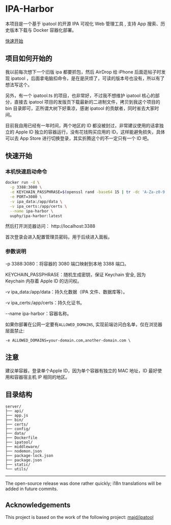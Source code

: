 # IPA-Harbor
本项目是一个基于 ipatool 的开源 IPA 可视化 Web 管理工具 , 支持 App 搜索、历史版本下载与 Docker 容器化部署。

[快速开始](#快速开始)

## 项目如何开始的
我以前每次想下一个旧版 ipa 都要抓包，然后 AirDrop 给 iPhone 后面逛帖子时发现 ipatool ，后面拿电脑扣命令，是在是厌烦了，可读的版本号也没有，所以有了想法写这个。

另外，有一个 ipatool.ts 的项目，也非常好，不过我不想维护 ipatool 核心的部分，直接去 ipatool 项目的发版页下载最新的二进制文件，拷贝到我这个项目的 bin 目录即可，正所谓大树下好乘凉，感谢 ipatool 的贡献者，同时省去大家时间。

目前我自用已经有一年时间，两个地区的 ID 都没被封过，非常建议使用的话拿独立的 Apple ID 独立的容器运行，没有花钱购买应用的 ID，这样能避免损失，具体可以去 App Store 进行切换登录，其实折腾这个的不一定只有一个 ID 吧。


## 快速开始
### 本机快速启动命令

```bash
docker run -d \
  -p 3388:3080 \
  -e KEYCHAIN_PASSPHRASE=$(openssl rand -base64 15 | tr -dc 'A-Za-z0-9' | head -c10) \
  -e PORT=3080 \
  -v ipa_data:/app/data \
  -v ipa_certs:/app/certs \
  --name ipa-harbor \
  uuphy/ipa-harbor:latest
```

然后打开浏览器访问： http://localhost:3388

首次登录会进入配置管理员密码，用于后续进入面板。


### 参数说明

-p 3388:3080：将容器的 3080 端口映射到本地 3388 端口。

KEYCHAIN_PASSPHRASE：随机生成密钥，保证 Keychain 安全, 因为 Keychain 内存着 Apple ID 的访问权。

-v ipa_data:/app/data：持久化数据（IPA 文件、数据库等）。

-v ipa_certs:/app/certs：持久化证书。

--name ipa-harbor：容器名称。

如果你部署在公网一定要有`ALLOWED_DOMAINS`, 实现前端访问白名单，仅在浏览器层面禁止:

```
-e ALLOWED_DOMAINS=your-domain.com,another-domain.com \
```

## 注意

建议单容器，登录单个Apple ID，因为单个容器有独立的 MAC 地址，ID 最好使用和容器宿主机 IP 相同的地区。

## 目录结构
```
server/
├── api/
├── app.js
├── bin/
├── certs/
├── config/
├── data/
├── Dockerfile
├── ipatool/
├── middleware/
├── nodemon.json
├── package-lock.json
├── package.json
├── static/
└── utils/
```

---

The open-source release was done rather quickly; i18n translations will be added in future commits.

## Acknowledgements

This project is based on the work of the following project:
[majd/ipatool](https://github.com/majd/ipatool/)